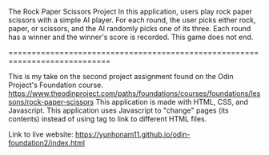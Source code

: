 The Rock Paper Scissors Project
In this application, users play rock paper scissors with a simple AI player.
For each round, the user picks either rock, paper, or scissors, and the AI randomly picks one of its three.
Each round has a winner and the winner's score is recorded. This game does not end. 

============================================================================

This is my take on the second project assignment found on the Odin Project's Foundation course.
https://www.theodinproject.com/paths/foundations/courses/foundations/lessons/rock-paper-scissors
This application is made with HTML, CSS, and Javascript.
This application uses Javascript to "change" pages (its contents) instead of using <a> tag 
to link to different HTML files.
  
Link to live website: https://yunhonam11.github.io/odin-foundation2/index.html

